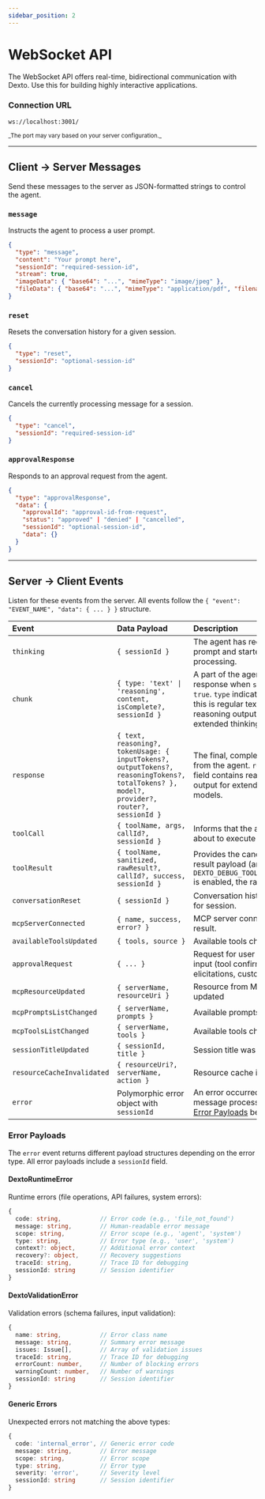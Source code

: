 ```yaml
---
sidebar_position: 2
---
```


# WebSocket API

The WebSocket API offers real-time, bidirectional communication with Dexto. Use this for building highly interactive applications.

### Connection URL
<p class="api-endpoint-header"><code>ws://localhost:3001/</code></p>
<small>_The port may vary based on your server configuration._</small>

---

## Client → Server Messages
Send these messages to the server as JSON-formatted strings to control the agent.

### `message`
Instructs the agent to process a user prompt.
```json
{
  "type": "message",
  "content": "Your prompt here",
  "sessionId": "required-session-id",
  "stream": true,
  "imageData": { "base64": "...", "mimeType": "image/jpeg" },
  "fileData": { "base64": "...", "mimeType": "application/pdf", "filename": "doc.pdf" }
}
```

### `reset`
Resets the conversation history for a given session.
```json
{
  "type": "reset",
  "sessionId": "optional-session-id"
}
```

### `cancel`
Cancels the currently processing message for a session.
```json
{
  "type": "cancel",
  "sessionId": "required-session-id"
}
```

### `approvalResponse`
Responds to an approval request from the agent.
```json
{
  "type": "approvalResponse",
  "data": {
    "approvalId": "approval-id-from-request",
    "status": "approved" | "denied" | "cancelled",
    "sessionId": "optional-session-id",
    "data": {}
  }
}
```

---

## Server → Client Events
Listen for these events from the server. All events follow the `{ "event": "EVENT_NAME", "data": { ... } }` structure.

| Event | Data Payload | Description |
| :--- | :--- | :--- |
| `thinking` | `{ sessionId }` | The agent has received the prompt and started processing. |
| `chunk` | `{ type: 'text' \| 'reasoning', content, isComplete?, sessionId }` | A part of the agent's response when `stream` is `true`. `type` indicates whether this is regular text or reasoning output from extended thinking models. |
| `response` | `{ text, reasoning?, tokenUsage: { inputTokens?, outputTokens?, reasoningTokens?, totalTokens? }, model?, provider?, router?, sessionId }` | The final, complete response from the agent. `reasoning` field contains reasoning output for extended thinking models. |
| `toolCall` | `{ toolName, args, callId?, sessionId }` | Informs that the agent is about to execute a tool. |
| `toolResult` | `{ toolName, sanitized, rawResult?, callId?, success, sessionId }` | Provides the canonical tool result payload (and, when `DEXTO_DEBUG_TOOL_RESULT_RAW` is enabled, the raw result). |
| `conversationReset` | `{ sessionId }` | Conversation history cleared for session. |
| `mcpServerConnected` | `{ name, success, error? }` | MCP server connection result. |
| `availableToolsUpdated` | `{ tools, source }` | Available tools changed. |
| `approvalRequest` | `{ ... }` | Request for user approval or input (tool confirmations, elicitations, custom). |
| `mcpResourceUpdated` | `{ serverName, resourceUri }` | Resource from MCP server updated |
| `mcpPromptsListChanged` | `{ serverName, prompts }` | Available prompts changed |
| `mcpToolsListChanged` | `{ serverName, tools }` | Available tools changed |
| `sessionTitleUpdated` | `{ sessionId, title }` | Session title was updated |
| `resourceCacheInvalidated` | `{ resourceUri?, serverName, action }` | Resource cache invalidated |
| `error` | Polymorphic error object with `sessionId` | An error occurred during message processing. See [Error Payloads](#error-payloads) below. |

### Error Payloads

The `error` event returns different payload structures depending on the error type. All error payloads include a `sessionId` field.

#### DextoRuntimeError
Runtime errors (file operations, API failures, system errors):
```typescript
{
  code: string,           // Error code (e.g., 'file_not_found')
  message: string,        // Human-readable error message
  scope: string,          // Error scope (e.g., 'agent', 'system')
  type: string,           // Error type (e.g., 'user', 'system')
  context?: object,       // Additional error context
  recovery?: object,      // Recovery suggestions
  traceId: string,        // Trace ID for debugging
  sessionId: string       // Session identifier
}
```

#### DextoValidationError
Validation errors (schema failures, input validation):
```typescript
{
  name: string,           // Error class name
  message: string,        // Summary error message
  issues: Issue[],        // Array of validation issues
  traceId: string,        // Trace ID for debugging
  errorCount: number,     // Number of blocking errors
  warningCount: number,   // Number of warnings
  sessionId: string       // Session identifier
}
```

#### Generic Errors
Unexpected errors not matching the above types:
```typescript
{
  code: 'internal_error', // Generic error code
  message: string,        // Error message
  scope: string,          // Error scope
  type: string,           // Error type
  severity: 'error',      // Severity level
  sessionId: string       // Session identifier
}
```
